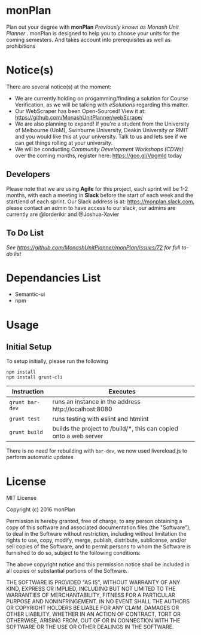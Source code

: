 # monPlan
Plan out your degree with **monPlan** _Previously known as Monash Unit Planner_ . monPlan is designed to help you to choose your units for the coming semesters. And takes account into prerequisites as well as prohibitions

# Notice(s)
There are several notice(s) at the moment:
- We are currently holding on progamming/finding a solution for Course Verification, as we will be talking with _eSolutions_ regarding this matter.
- Our WebScraper has been Open-Sourced! View it at: https://github.com/MonashUnitPlanner/webScrape/
- We are also planning to expand! If you're a student from the University of Melbourne (UoM), Swinburne University, Deakin University or RMIT and you would like this at your university. Talk to us and lets see if we can get things rolling at your university.
- We will be conducting _Community Development Workshops (CDWs)_ over the coming months, register here: https://goo.gl/Vpgmld today

## Developers
Please note that we are using **Agile** for this project, each sprint will be 1-2 months, with each a meeting in **Slack** before the start of each week and the start/end of each sprint. Our Slack address is at: https://monplan.slack.com, please contact an admin to have access to our slack, our admins are currently are @lorderikir and @Joshua-Xavier

## To Do List
_See https://github.com/MonashUnitPlanner/monPlan/issues/72 for full to-do list_

# Dependancies List
- Semantic-ui
- npm

# Usage
## Initial Setup
To setup initially, please run the following
```
npm install
npm install grunt-cli
```

| Instruction | Executes |
| ----------- | -------- |
| `grunt bar-dev` | runs an instance in the address http://localhost:8080 |
| `grunt test` | runs testing with eslint and htmlint |
| `grunt build` | builds the project to /build/*, this can copied onto a web server |

There is no need for rebuilding with `bar-dev`, we now used livereload.js to perform automatic updates

# License
MIT License

Copyright (c) 2016 monPlan

Permission is hereby granted, free of charge, to any person obtaining a copy
of this software and associated documentation files (the "Software"), to deal
in the Software without restriction, including without limitation the rights
to use, copy, modify, merge, publish, distribute, sublicense, and/or sell
copies of the Software, and to permit persons to whom the Software is
furnished to do so, subject to the following conditions:

The above copyright notice and this permission notice shall be included in all
copies or substantial portions of the Software.

THE SOFTWARE IS PROVIDED "AS IS", WITHOUT WARRANTY OF ANY KIND, EXPRESS OR
IMPLIED, INCLUDING BUT NOT LIMITED TO THE WARRANTIES OF MERCHANTABILITY,
FITNESS FOR A PARTICULAR PURPOSE AND NONINFRINGEMENT. IN NO EVENT SHALL THE
AUTHORS OR COPYRIGHT HOLDERS BE LIABLE FOR ANY CLAIM, DAMAGES OR OTHER
LIABILITY, WHETHER IN AN ACTION OF CONTRACT, TORT OR OTHERWISE, ARISING FROM,
OUT OF OR IN CONNECTION WITH THE SOFTWARE OR THE USE OR OTHER DEALINGS IN THE
SOFTWARE.
